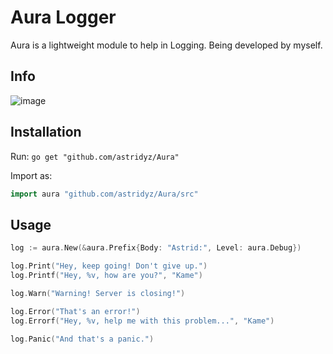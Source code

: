 # Aura Logger
Aura is a lightweight module to help in Logging.
Being developed by myself.

## Info
![image](https://github.com/astridyz/Aura/assets/163058589/95587326-6c31-4546-bb2f-2885a6d252e8)

## Installation

Run:
`go get "github.com/astridyz/Aura"`

Import as:
```go
import aura "github.com/astridyz/Aura/src"
```

## Usage

```go
log := aura.New(&aura.Prefix{Body: "Astrid:", Level: aura.Debug})

log.Print("Hey, keep going! Don't give up.")
log.Printf("Hey, %v, how are you?", "Kame")

log.Warn("Warning! Server is closing!")

log.Error("That's an error!")
log.Errorf("Hey, %v, help me with this problem...", "Kame")

log.Panic("And that's a panic.")
```